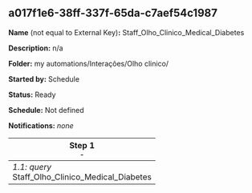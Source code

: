 ## a017f1e6-38ff-337f-65da-c7aef54c1987

**Name** (not equal to External Key)**:** Staff_Olho_Clinico_Medical_Diabetes

**Description:** n/a

**Folder:** my automations/Interações/Olho clinico/

**Started by:** Schedule

**Status:** Ready

**Schedule:** Not defined

**Notifications:** _none_


| Step 1<br>_<small>-</small>_ |
| --- |
| _1.1: query_<br>Staff_Olho_Clinico_Medical_Diabetes |
